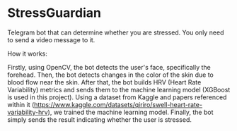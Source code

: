 # StressGuardian
Telegram bot that can determine whether you are stressed. You only need to send a video message to it.

How it works:

Firstly, using OpenCV, the bot detects the user's face, specifically the forehead.
Then, the bot detects changes in the color of the skin due to blood flow near the skin.
After that, the bot builds HRV (Heart Rate Variability) metrics and sends them to the machine learning model (XGBoost is used in this project).
Using a dataset from Kaggle and papers referenced within it (https://www.kaggle.com/datasets/qiriro/swell-heart-rate-variability-hrv), we trained the machine learning model.
Finally, the bot simply sends the result indicating whether the user is stressed.

